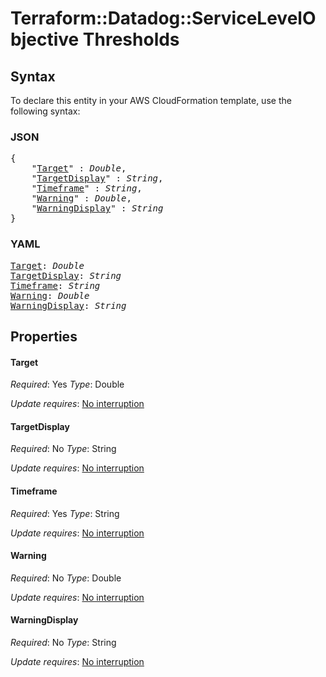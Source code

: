 # Terraform::Datadog::ServiceLevelObjective Thresholds

## Syntax

To declare this entity in your AWS CloudFormation template, use the following syntax:

### JSON

<pre>
{
    "<a href="#target" title="Target">Target</a>" : <i>Double</i>,
    "<a href="#targetdisplay" title="TargetDisplay">TargetDisplay</a>" : <i>String</i>,
    "<a href="#timeframe" title="Timeframe">Timeframe</a>" : <i>String</i>,
    "<a href="#warning" title="Warning">Warning</a>" : <i>Double</i>,
    "<a href="#warningdisplay" title="WarningDisplay">WarningDisplay</a>" : <i>String</i>
}
</pre>

### YAML

<pre>
<a href="#target" title="Target">Target</a>: <i>Double</i>
<a href="#targetdisplay" title="TargetDisplay">TargetDisplay</a>: <i>String</i>
<a href="#timeframe" title="Timeframe">Timeframe</a>: <i>String</i>
<a href="#warning" title="Warning">Warning</a>: <i>Double</i>
<a href="#warningdisplay" title="WarningDisplay">WarningDisplay</a>: <i>String</i>
</pre>

## Properties

#### Target

_Required_: Yes
_Type_: Double

_Update requires_: [No interruption](https://docs.aws.amazon.com/AWSCloudFormation/latest/UserGuide/using-cfn-updating-stacks-update-behaviors.html#update-no-interrupt)

#### TargetDisplay

_Required_: No
_Type_: String

_Update requires_: [No interruption](https://docs.aws.amazon.com/AWSCloudFormation/latest/UserGuide/using-cfn-updating-stacks-update-behaviors.html#update-no-interrupt)

#### Timeframe

_Required_: Yes
_Type_: String

_Update requires_: [No interruption](https://docs.aws.amazon.com/AWSCloudFormation/latest/UserGuide/using-cfn-updating-stacks-update-behaviors.html#update-no-interrupt)

#### Warning

_Required_: No
_Type_: Double

_Update requires_: [No interruption](https://docs.aws.amazon.com/AWSCloudFormation/latest/UserGuide/using-cfn-updating-stacks-update-behaviors.html#update-no-interrupt)

#### WarningDisplay

_Required_: No
_Type_: String

_Update requires_: [No interruption](https://docs.aws.amazon.com/AWSCloudFormation/latest/UserGuide/using-cfn-updating-stacks-update-behaviors.html#update-no-interrupt)


